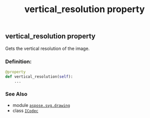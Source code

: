 ﻿---
title: vertical_resolution property
second_title: Aspose.SVG for Python via .NET API References
description: 
type: docs
weight: 60
url: /python-net/aspose.svg.drawing/icodec/vertical_resolution/
is_root: false
---

## vertical_resolution property


Gets the vertical resolution of the image.
### Definition:
```python
@property
def vertical_resolution(self):
    ...
```

### See Also
* module [`aspose.svg.drawing`](../../)
* class [`ICodec`](/svg/python-net/aspose.svg.drawing/icodec)
